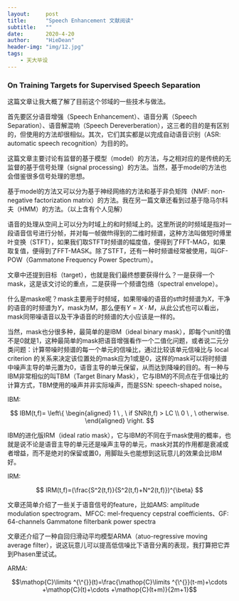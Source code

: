 ```yaml
---
layout:     post
title:      "Speech Enhancement 文献阅读"
subtitle:   ""
date:       2020-4-20
author:     "HieDean"
header-img: "img/12.jpg"
tags:
    - 天大毕设
---
```

<head>
    <script src="https://cdn.mathjax.org/mathjax/latest/MathJax.js?config=TeX-AMS-MML_HTMLorMML" type="text/javascript"></script>
    <script type="text/x-mathjax-config">
        MathJax.Hub.Config({
            tex2jax: {
            skipTags: ['script', 'noscript', 'style', 'textarea', 'pre'],
            inlineMath: [['$','$']]
            }
        });
    </script>
</head>


### On Training Targets for Supervised Speech Separation
这篇文章让我大概了解了目前这个邻域的一些技术与做法。


首先要区分语音增强（Speech Enhancement）、语音分离（Speech Separation）、语音解混响（Speech Dereverberation），这三者的目的是有区别的，但使用的方法却很相似。其次，它们其实都是以完成自动语音识别（ASR: automatic speech recognition）为目的的。


这篇文章主要讨论有监督的基于模型（model）的方法，与之相对应的是传统的无监督的基于信号处理（signal processing）的方法。当然，基于model的方法也会借鉴很多信号处理的思想。


基于model的方法又可以分为基于神经网络的方法和基于非负矩阵（NMF: non-negative factorization matrix）的方法。我在另一篇文章还看到过基于隐马尔科夫（HMM）的方法。（以上含有个人见解）


语音的处理从空间上可以分为时域上的和时频域上的。这里所说的时频域是指对一段语音信号进行分帧，并对每一帧做fft得到的二维时频谱，这种方法叫做短时傅里叶变换（STFT），如果我们取STFT时频谱的幅度值，便得到了FFT-MAG，如果取复值，便得到了FFT-MASK。除了STFT，还有一种时频谱经常被使用，叫GF-POW（Gammatone Frequency Power Spectrum）。


文章中还提到目标（target），也就是我们最终想要获得什么？一是获得一个mask，这是该文讨论的重点，二是获得一个频谱包络（spectral envelope）。


什么是maske呢？mask主要用于时频域，如果带噪的语音的stft时频谱为$X$，干净的语音的时频谱为$Y$，mask为$M$，那么便有$Y=X \cdot M$，从此公式也可以看出，mask同带噪语音以及干净语音的时频谱的大小应该是一样的。


当然，mask也分很多种，最简单的是IBM（ideal binary mask），即每个unit的值不是0就是1，这种最简单的mask把语音增强看作一个二值化问题，或者说二元分类问题：计算带噪时频谱的每一个单元的信噪比，通过比较该单元信噪比与 local criterion 的关系来决定该位置处的mask应为1或是0，这样的mask可以将时频谱中噪声主导的单元置为0，语音主导的单元保留，从而达到降噪的目的。有一种与IBM非常相似的叫TBM（Target Binary Mask），它与IBM的不同点在于信噪比的计算方式，TBM使用的噪声并非实际噪声，而是SSN: speech-shaped noise。


IBM:


$$
IBM(t,f)= \left\{
            \begin{aligned}
            1 \ , \ if SNR(t,f) > LC \\
            0 \ , \ otherwise.
            \end{aligned}
            \right.
$$


IBM的进化版IRM（ideal ratio mask），它与IBM的不同在于mask使用的概率，也就是说不论是语音主导的单元还是噪声主导的单元，mask对其的作用都是衰减或者增益，而不是绝对的保留或置0，用脚趾头也能想到这玩意儿的效果会比IBM好。


IRM:


$$
IRM(t,f)=(\frac{S^2(t,f)}{S^2(t,f)+N^2(t,f)})^{\beta}
$$


文章还简单介绍了一些关于语音信号的feature，比如AMS: amplitude modulation spectrogram、MFCC: mel-frequency cepstral coefficients、GF: 64-channels Gammatone filterbank power spectra


文章还介绍了一种自回归滑动平均模型ARMA（atuo-regressive moving average filter），说这玩意儿可以提高低信噪比下语音分离的表现，我打算把它弄到Phasen里试试。


ARMA:


$$\mathop{C}\limits ^{\^{}}(t)=\frac{\mathop{C}\limits ^{\^{}}(t-m)+\cdots +\mathop{C}(t)+\cdots +\mathop{C}(t+m)}{2m+1}$$
